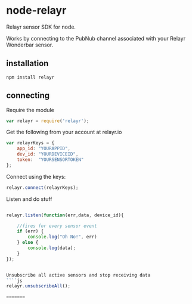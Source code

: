 # node-relayr

Relayr sensor SDK for node.

Works by connecting to the PubNub channel associated with your Relayr Wonderbar sensor.


## installation

```
npm install relayr
```

## connecting

Require the module

```js
var relayr = require('relayr');
```

Get the following from your account at relayr.io

```js
var relayrKeys = {
	app_id: "YOURAPPID",
	dev_id: "YOURDEVICEID",
	token:  "YOURSENSORTOKEN"
};
```

Connect using the keys:
```js
relayr.connect(relayrKeys);
```

Listen and do stuff
```js

relayr.listen(function(err,data, device_id){

	//fires for every sensor event
	if (err) {
		console.log("Oh No!", err)
	} else {
		console.log(data);
	}
});


Unsubscribe all active sensors and stop receiving data
````js
relayr.unsubscribeAll();

=======

```
